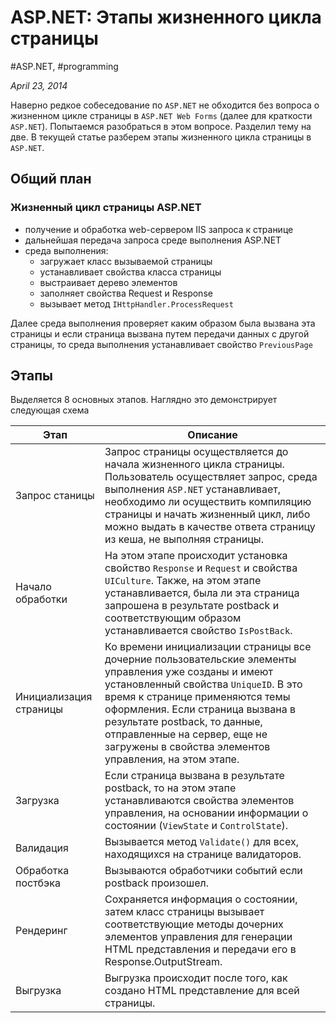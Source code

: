 # ASP.NET: Этапы жизненного цикла страницы

#ASP.NET, #programming

_April 23, 2014_

Наверно редкое собеседование по ```ASP.NET``` не обходится без вопроса о жизненном цикле страницы в ```ASP.NET Web Forms``` (далее для краткости ```ASP.NET```). Попытаемся разобраться в этом вопросе. Разделил тему на две. В текущей статье разберем этапы жизненного цикла страницы в ```ASP.NET```.

## Общий план

### Жизненный цикл страницы ASP.NET

* получение и обработка web-сервером IIS запроса к странице
* дальнейшая передача запроса среде выполнения ASP.NET
* среда выполнения:
	* загружает класс вызываемой страницы
	* устанавливает свойства класса страницы
	* выстраивает дерево элементов
	* заполняет свойства Request и Response
	* вызывает метод ```IHttpHandler.ProcessRequest```

Далее среда выполнения проверяет каким образом была вызвана эта страницы и если страница вызвана путем передачи данных с другой страницы, то среда выполнения устанавливает свойство ```PreviousPage```

## Этапы

Выделяется 8 основных этапов. Наглядно это демонстрирует следующая схема

| Этап  | Описание |
| ------ | ----------- |
| Запрос станицы | Запрос страницы осуществляется до начала жизненного цикла страницы. Пользователь осуществляет запрос, среда выполнения ```ASP.NET``` устанавливает, необходимо ли осуществить компиляцию страницы и начать жизненный цикл, либо можно выдать в качестве ответа страницу из кеша, не выполняя страницы. |
| Начало обработки | На этом этапе происходит установка свойство ```Response``` и ```Request``` и свойства ```UICulture```. Также, на этом этапе устанавливается, была ли эта страница запрошена в результате postback и соответствующим образом устанавливается свойство ```IsPostBack```. |
| Инициализация страницы | Ко времени инициализации страницы все дочерние пользовательские элементы управления уже созданы и имеют установленный свойства ```UniqueID```. В это время к странице применяются темы оформления. Если страница вызвана в результате postback, то данные, отправленные на сервер, еще не загружены в свойства элементов управления, на этом этапе. |
| Загрузка | Если страница вызвана в результате postback, то на этом этапе устанавливаются свойства элементов управления, на основании информации о состоянии (```ViewState``` и ```ControlState```). |
| Валидация | Вызывается метод ```Validate()``` для всех, находящихся на странице валидаторов. |
| Обработка постбэка | Вызываются обработчики событий если postback произошел. |
| Рендеринг | Сохраняется информация о состоянии, затем класс страницы вызывает соответствующие методы дочерних элементов управления для генерации HTML представления и передачи его в Response.OutputStream. |
| Выгрузка | Выгрузка происходит после того, как создано HTML представление для всей страницы. |
